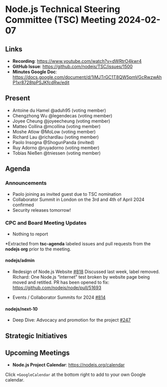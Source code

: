 # Node.js Technical Steering Committee (TSC) Meeting 2024-02-07

## Links

* **Recording**: <https://www.youtube.com/watch?v=dWRtrO4kwr4>
* **GitHub Issue**: <https://github.com/nodejs/TSC/issues/1500>
* **Minutes Google Doc**: <https://docs.google.com/document/d/1iMJTrGC1T8QW5pmVGcRwzwAhP1xr8728tpPSJKfcdRw/edit>

## Present

* Antoine du Hamel @aduh95 (voting member)
* Chengzhong Wu @legendecas (voting member)
* Joyee Cheung @joyeecheung (voting member)
* Matteo Collina @mcollina (voting member)
* Moshe Atlow @MoLow (voting member)
* Richard Lau @richardlau (voting member)
* Paolo Insogna @ShogunPanda (invited)
* Ruy Adorno @ruyadorno (voting member)
* Tobias Nießen @tniessen (voting member)

## Agenda

### Announcements

* Paolo joining as invited guest due to TSC nomination
* Collaborator Summit in London on the 3rd and 4th of April 2024 confirmed
* Security releases tomorrow!

### CPC and Board Meeting Updates

* Nothing to report

\*Extracted from **tsc-agenda** labeled issues and pull requests from the **nodejs org** prior to the meeting.

#### nodejs/admin

* Redesign of Node.js Website [#818](https://github.com/nodejs/admin/issues/818)
  Discussed last week, label removed.
  Richard: One Node.js “internet” test broken by website page being moved and retitled. PR has been opened to fix: <https://github.com/nodejs/node/pull/51693>

* Events / Collaborator Summits for 2024 [#814](https://github.com/nodejs/admin/issues/814)

#### nodejs/next-10

* Deep Dive: Advocacy and promotion for the project [#247](https://github.com/nodejs/next-10/issues/247)

## Strategic Initiatives

## Upcoming Meetings

* **Node.js Project Calendar**: <https://nodejs.org/calendar>

Click `+GoogleCalendar` at the bottom right to add to your own Google calendar.
